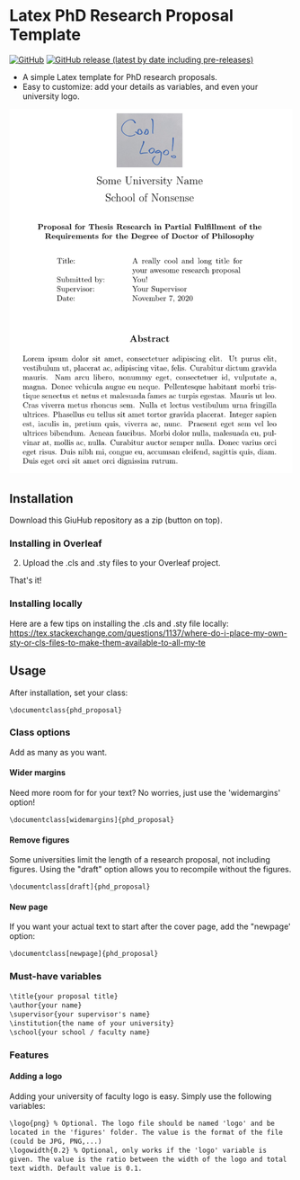 # Latex PhD Research Proposal Template
[![GitHub](https://img.shields.io/github/license/r02b/Latex-PhD_Proposal_Template)](https://github.com/r02b/Latex-PhD_Proposal_Template/blob/main/LICENSE)
[![GitHub release (latest by date including pre-releases)](https://img.shields.io/github/v/release/r02b/Latex-PhD_Proposal_Template?include_prereleases)](https://github.com/r02b/Latex-PhD_Proposal_Template/releases)

* A simple Latex template for PhD research proposals.
* Easy to customize: add your details as variables, and even your university logo.


![Example](figures/phd_proposal_example.png)



## Installation

Download this GiuHub repository as a zip (button on top).
### Installing in Overleaf
2. Upload the .cls and .sty files to your Overleaf project.

That's it!

### Installing locally
Here are a few tips on installing the .cls and .sty file locally:
https://tex.stackexchange.com/questions/1137/where-do-i-place-my-own-sty-or-cls-files-to-make-them-available-to-all-my-te

## Usage

After installation, set your class:
```
\documentclass{phd_proposal}
```

### Class options

Add as many as you want.

#### Wider margins

Need more room for for your text? No worries, just use the 'widemargins' option!
```
\documentclass[widemargins]{phd_proposal}
```

#### Remove figures
Some universities limit the length of a research proposal, not including figures. 
Using the "draft" option allows you to recompile without the figures.

```
\documentclass[draft]{phd_proposal}
```


#### New page
If you want your actual text to start after the cover page, add the "newpage' option:

```
\documentclass[newpage]{phd_proposal}
```



### Must-have variables
```
\title{your proposal title}
\author{your name}
\supervisor{your supervisor's name}
\institution{the name of your university}
\school{your school / faculty name}
```

### Features
#### Adding a logo

Adding your university of faculty logo is easy. Simply use the following variables:
```
\logo{png} % Optional. The logo file should be named 'logo' and be located in the 'figures' folder. The value is the format of the file (could be JPG, PNG,...)
\logowidth{0.2} % Optional, only works if the 'logo' variable is given. The value is the ratio between the width of the logo and total text width. Default value is 0.1.
```